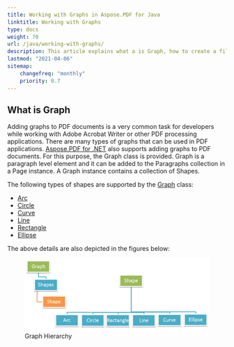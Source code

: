 ```yaml
---
title: Working with Graphs in Aspose.PDF for Java
linktitle: Working with Graphs
type: docs
weight: 70
url: /java/working-with-graphs/
description: This article explains what a is Graph, how to create a filled rectangle object, how to add text inside a graph object, how to add a line object to PDF and etc.
lastmod: "2021-04-06"
sitemap:
    changefreq: "monthly"
    priority: 0.7
---
```


## What is Graph

Adding graphs to PDF documents is a very common task for developers while working with Adobe Acrobat Writer or other PDF processing applications. There are many types of graphs that can be used in PDF applications.
[Aspose.PDF for .NET](/pdf/net/) also supports adding graphs to PDF documents. For this purpose, the Graph class is provided. Graph is a paragraph level element and it can be added to the Paragraphs collection in a Page instance. A Graph instance contains a collection of Shapes.

The following types of shapes are supported by the [Graph](https://apireference.aspose.com/pdf/net/aspose.pdf.drawing/graph) class:

- [Arc](https://apireference.aspose.com/pdf/net/aspose.pdf.drawing/arc)
- [Circle](https://apireference.aspose.com/pdf/net/aspose.pdf.drawing/circle)
- [Curve](https://apireference.aspose.com/pdf/net/aspose.pdf.drawing/curve)
- [Line](https://apireference.aspose.com/pdf/net/aspose.pdf.drawing/line)
- [Rectangle](https://apireference.aspose.com/pdf/net/aspose.pdf.drawing/rectangle)
- [Ellipse](https://apireference.aspose.com/pdf/net/aspose.pdf.drawing/ellipse)

The above details are also depicted in the figures below:

<figure>
<img src="OZ8BReG.png" alt="Figure: Graph Hierarchy">
<figcaption>Graph Hierarchy</figcaption>
</figure>